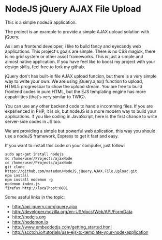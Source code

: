 # NodeJS jQuery AJAX File Upload

This is a simple nodeJS application.

The project is an example to provide a simple AJAX upload solution with jQuery.

As i am a frontend developer, i like to build fancy and eyecandy web applications. This project's goals are simple. There is no CSS magick, there is no grid system or other asset frameworks. This is just a simple and almost native application. If you have feel like to boost my project with your design skills, feel free to fork my github.

jQuery don't has built-in file AJAX upload funcion, but there is a very simple way to write your own. We are using jQuery.ajax() function to upload, HTML5 progressbar to show the upload stream. You are free to build frontend codes in pure HTML, but the EJS templating engine has more capabilities (that's very similar to TWIG).

You can use any other backend code to handle incomming files. If you are experienced in PHP, it is ok, but nodeJS is a more modern way to build your applications. If you like coding in JavaScript, here is the first chance to write server-side codes in JS too.

We are providing a simple but powerful web aplication, this way you should use a nodeJS framework, Express to get it fast and easy.

If you want to install this code on your computer, just follow:

    sudo apt-get install nodejs
    md /home/user/Projects/ajaxNode
    cd /home/user/Projects/ajaxNode
    git clone https://github.com/matedon/NodeJS.jQuery.AJAX.File.Upload.git
    npm install
    npm install nodemon -g
    nodemon index.js
    firefox http://localhost:8081

Some useful links in the topic:
    

 - http://api.jquery.com/jquery.ajax
 - http://developer.mozilla.org/en-US/docs/Web/API/FormData
 - http://nodejs.org
 - http://nodemon.io
 - http://www.embeddedjs.com/getting_started.html
 - http://scotch.io/tutorials/use-ejs-to-template-your-node-application
